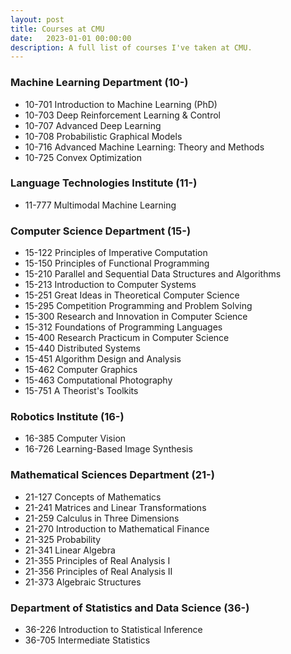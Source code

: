```yaml
---
layout: post
title: Courses at CMU
date:   2023-01-01 00:00:00
description: A full list of courses I've taken at CMU.
---
```


### Machine Learning Department (10-)

- 10-701 Introduction to Machine Learning (PhD)
- 10-703 Deep Reinforcement Learning & Control
- 10-707 Advanced Deep Learning
- 10-708 Probabilistic Graphical Models
- 10-716 Advanced Machine Learning: Theory and Methods
- 10-725 Convex Optimization

### Language Technologies Institute (11-)

- 11-777 Multimodal Machine Learning

### Computer Science Department (15-)

- 15-122 Principles of Imperative Computation
- 15-150 Principles of Functional Programming
- 15-210 Parallel and Sequential Data Structures and Algorithms
- 15-213 Introduction to Computer Systems
- 15-251 Great Ideas in Theoretical Computer Science
- 15-295 Competition Programming and Problem Solving
- 15-300 Research and Innovation in Computer Science
- 15-312 Foundations of Programming Languages
- 15-400 Research Practicum in Computer Science
- 15-440 Distributed Systems
- 15-451 Algorithm Design and Analysis
- 15-462 Computer Graphics
- 15-463 Computational Photography
- 15-751 A Theorist's Toolkits

### Robotics Institute (16-)

- 16-385 Computer Vision
- 16-726 Learning-Based Image Synthesis

### Mathematical Sciences Department (21-)

- 21-127 Concepts of Mathematics
- 21-241 Matrices and Linear Transformations
- 21-259 Calculus in Three Dimensions
- 21-270 Introduction to Mathematical Finance
- 21-325 Probability
- 21-341 Linear Algebra
- 21-355 Principles of Real Analysis I
- 21-356 Principles of Real Analysis II
- 21-373 Algebraic Structures

### Department of Statistics and Data Science (36-)

- 36-226 Introduction to Statistical Inference
- 36-705 Intermediate Statistics
